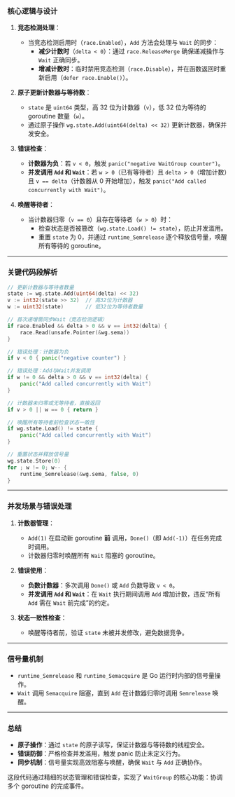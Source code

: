 ### **核心逻辑与设计**
1. **竞态检测处理**：
    - 当竞态检测启用时（`race.Enabled`），`Add` 方法会处理与 `Wait` 的同步：
        - **减少计数时**（`delta < 0`）：通过 `race.ReleaseMerge` 确保递减操作与 `Wait` 正确同步。
        - **增减计数时**：临时禁用竞态检测（`race.Disable`），并在函数返回时重新启用（`defer race.Enable()`）。

2. **原子更新计数器与等待数**：
    - `state` 是 `uint64` 类型，高 32 位为计数器（`v`），低 32 位为等待的 goroutine 数量（`w`）。
    - 通过原子操作 `wg.state.Add(uint64(delta) << 32)` 更新计数器，确保并发安全。

3. **错误检查**：
    - **计数器为负**：若 `v < 0`，触发 `panic("negative WaitGroup counter")`。
    - **并发调用 `Add` 和 `Wait`**：若 `w > 0`（已有等待者）且 `delta > 0`（增加计数）且 `v == delta`（计数器从 0 开始增加），触发 `panic("Add called concurrently with Wait")`。

4. **唤醒等待者**：
    - 当计数器归零（`v == 0`）且存在等待者（`w > 0`）时：
        - 检查状态是否被篡改（`wg.state.Load() != state`），防止并发滥用。
        - 重置 `state` 为 0，并通过 `runtime_Semrelease` 逐个释放信号量，唤醒所有等待的 goroutine。

---

### **关键代码段解析**
```go
// 更新计数器与等待者数量
state := wg.state.Add(uint64(delta) << 32)
v := int32(state >> 32)  // 高32位为计数器
w := uint32(state)       // 低32位为等待者数量

// 首次递增需同步Wait（竞态检测逻辑）
if race.Enabled && delta > 0 && v == int32(delta) {
    race.Read(unsafe.Pointer(&wg.sema))
}

// 错误处理：计数器为负
if v < 0 { panic("negative counter") }

// 错误处理：Add与Wait并发调用
if w != 0 && delta > 0 && v == int32(delta) { 
    panic("Add called concurrently with Wait") 
}

// 计数器未归零或无等待者，直接返回
if v > 0 || w == 0 { return }

// 唤醒所有等待者前检查状态一致性
if wg.state.Load() != state { 
    panic("Add called concurrently with Wait") 
}

// 重置状态并释放信号量
wg.state.Store(0)
for ; w != 0; w-- {
    runtime_Semrelease(&wg.sema, false, 0)
}
```

---

### **并发场景与错误处理**
1. **计数器管理**：
    - `Add(1)` 在启动新 goroutine **前** 调用，`Done()`（即 `Add(-1)`）在任务完成时调用。
    - 计数器归零时唤醒所有 `Wait` 阻塞的 goroutine。

2. **错误使用**：
    - **负数计数器**：多次调用 `Done()` 或 `Add` 负数导致 `v < 0`。
    - **并发调用 `Add` 和 `Wait`**：在 `Wait` 执行期间调用 `Add` 增加计数，违反“所有 `Add` 需在 `Wait` 前完成”的约定。

3. **状态一致性检查**：
    - 唤醒等待者前，验证 `state` 未被并发修改，避免数据竞争。

---

### **信号量机制**
- `runtime_Semrelease` 和 `runtime_Semacquire` 是 Go 运行时内部的信号量操作。
- `Wait` 调用 `Semacquire` 阻塞，直到 `Add` 在计数器归零时调用 `Semrelease` 唤醒。

---

### **总结**
- **原子操作**：通过 `state` 的原子读写，保证计数器与等待数的线程安全。
- **错误防御**：严格检查并发滥用，触发 panic 防止未定义行为。
- **同步机制**：信号量实现高效阻塞与唤醒，确保 `Wait` 与 `Add` 正确协作。

这段代码通过精细的状态管理和错误检查，实现了 `WaitGroup` 的核心功能：协调多个 goroutine 的完成事件。